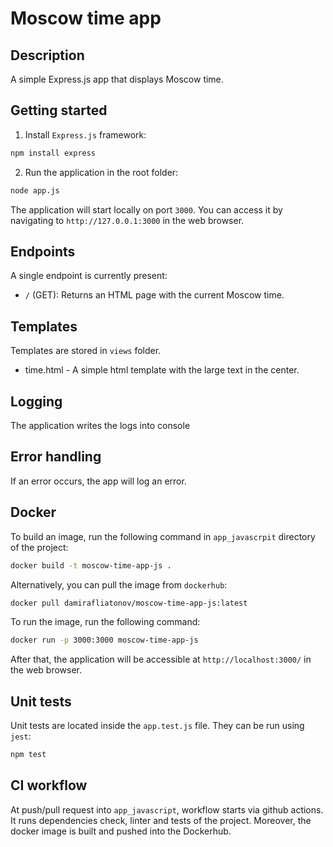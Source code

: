 # Moscow time app

## Description

A simple Express.js app that displays Moscow time.

## Getting started

1. Install `Express.js` framework:

```bash
npm install express
```

2. Run the application in the root folder:

```bash
node app.js
```

The application will start locally on port `3000`. You can access it by navigating to `http://127.0.0.1:3000` in the web browser.

## Endpoints

A single endpoint is currently present:

- `/` (GET): Returns an HTML page with the current Moscow time.

## Templates

Templates are stored in `views` folder.

- time.html - A simple html template with the large text in the center.

## Logging

The application writes the logs into console

## Error handling
If an error occurs, the app will log an error.

## Docker

To build an image, run the following command in `app_javascrpit` directory of the project:

```bash
docker build -t moscow-time-app-js .
```

Alternatively, you can pull the image from `dockerhub`:

```bash
docker pull damirafliatonov/moscow-time-app-js:latest
```

To run the image, run the following command:

```bash
docker run -p 3000:3000 moscow-time-app-js
```

After that, the application will be accessible at `http://localhost:3000/` in the web browser.

## Unit tests
Unit tests are located inside the `app.test.js` file. They can be run using `jest`:

```bash
npm test
```

## CI workflow

At push/pull request into `app_javascript`, workflow starts via github actions. It runs dependencies check, linter and tests of the project. Moreover, the docker image is built and pushed into the Dockerhub.
